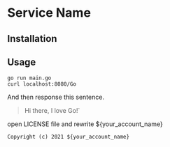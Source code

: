 # Service Name
## Installation
## Usage
```
go run main.go
curl localhost:8080/Go
```

And then response this sentence.
>Hi there, I love Go!`

open LICENSE file and rewrite ${your_account_name}

`Copyright (c) 2021 ${your_account_name}`
